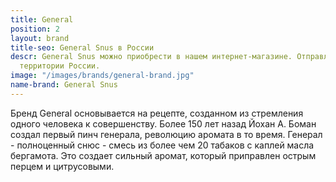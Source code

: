 ```yaml
---
title: General
position: 2
layout: brand
title-seo: General Snus в России
descr: General Snus можно приобрести в нашем интернет-магазине. Отправляем по всей
  территории России.
image: "/images/brands/general-brand.jpg"
name-brand: General Snus
---
```


Бренд General основывается на рецепте, созданном из стремления одного человека к совершенству. Более 150 лет назад Йохан А. Боман создал первый пинч генерала, революцию аромата в то время. Генерал - полноценный снюс - смесь из более чем 20 табаков с каплей масла бергамота. Это создает сильный аромат, который приправлен острым перцем и цитрусовыми.
